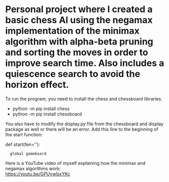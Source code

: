 # Personal project where I created a basic chess AI using the negamax implementation of the minimax algorithm with alpha-beta pruning and sorting the moves in order to improve search time. Also includes a quiescence search to avoid the horizon effect.

To run the program, you need to install the chess and chessboard libraries.
- python -m pip install chess
- python -m pip install chessboard

You also have to modify the display.py file from the chessboard and display package as well or there will be an error. Add this line to the beginning of the start function:

def start(fen=''):

      global gameboard
      
Here is a YouTube video of myself explaining how the minimax and negamax algorithms work:  
      https://youtu.be/GPUywlsxYKc
